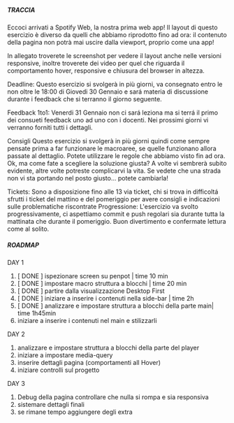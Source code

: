 #####    TRACCIA   ################################################################################################################################

Eccoci arrivati a Spotify Web, la nostra prima web app! Il layout di questo esercizio è diverso da quelli che abbiamo riprodotto fino ad ora:
il contenuto della pagina non potrà mai uscire dalla viewport, proprio come una app!

In allegato troverete le screenshot per vedere il layout anche nelle versioni responsive,
inoltre troverete dei video per quel che riguarda il comportamento hover, responsive e chiusura del browser in altezza.

Deadline:
Questo esercizio si svolgerà in più giorni, va consegnato entro le non oltre le 18:00 di Giovedi 30 Gennaio e sará materia di discussione durante i feedback che si terranno il giorno seguente.

Feedback 1to1:
Venerdi 31 Gennaio non ci sará leziona ma si terrá il primo dei consueti feedback uno ad uno con i docenti.
Nei prossimi giorni vi verranno forniti tutti i dettagli.

Consigli
Questo esercizio si svolgerà in più giorni quindi come sempre pensate prima a far funzionare le macroaree, se quelle funzionano allora passate al dettaglio.
Potete utilizzare le regole che abbiamo visto fin ad ora. Ok, ma come fate a scegliere la soluzione giusta? A volte vi sembrerà subito evidente, altre volte potreste complicarvi la vita. Se vedete che una strada non vi sta portando nel posto giusto... potete cambiarla!

Tickets: Sono a disposizione fino alle 13 via ticket, chi si trova in difficoltá sfrutti i ticket del mattino e del pomeriggio per avere consigli e indicazioni sulle problematiche riscontrate
Progressione: L'esercizio va svolto progressivamente, ci aspettiamo commit e push regolari sia durante tutta la mattinata che durante il pomeriggio.
Buon divertimento e confermate lettura come al solito.


#####    ROADMAP  ##################################################################################################################################

  DAY 1 

  1. [ DONE ] ispezionare screen su penpot   | time 10 min
  2. [ DONE ] impostare macro struttura a blocchi | time 20 min
  3. [ DONE ] partire dalla visualizzazione Desktop First 
  4. [ DONE ] iniziare a inserire i contenuti nella side-bar | time 2h
  5. [ DONE ] analizzare e impostare struttura a blocchi della parte main| time 1h45min
  6. iniziare a inserire i contenuti nel main e stilizzarli

  DAY 2

  1. analizzare e impostare struttura a blocchi della parte del player
  2. iniziare a impostare media-query
  3. inserire dettagli pagina (comportamenti all Hover)
  4. iniziare controlli sul progetto

  DAY 3

  1. Debug della pagina controllare che nulla si rompa e sia responsiva
  2. sistemare dettagli finali
  3. se rimane tempo aggiungere degli extra

  

